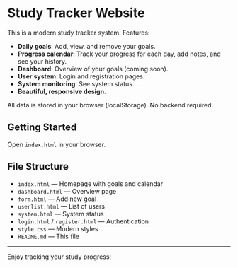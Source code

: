# Study Tracker Website

This is a modern study tracker system. Features:

- **Daily goals**: Add, view, and remove your goals.
- **Progress calendar**: Track your progress for each day, add notes, and see your history.
- **Dashboard**: Overview of your goals (coming soon).
- **User system**: Login and registration pages.
- **System monitoring**: See system status.
- **Beautiful, responsive design**.

All data is stored in your browser (localStorage). No backend required.

## Getting Started

Open `index.html` in your browser.

## File Structure

- `index.html` — Homepage with goals and calendar
- `dashboard.html` — Overview page
- `form.html` — Add new goal
- `userlist.html` — List of users
- `system.html` — System status
- `login.html` / `register.html` — Authentication
- `style.css` — Modern styles
- `README.md` — This file

---

Enjoy tracking your study progress!

